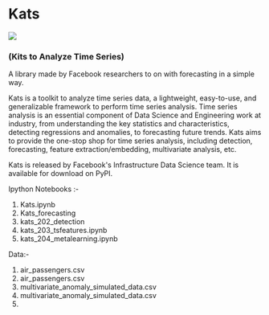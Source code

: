 # Kats

<img src='https://raw.githubusercontent.com/facebookresearch/Kats/master/kats_logo.svg'>

### (Kits to Analyze Time Series) 
A library made by Facebook researchers to on with forecasting in a simple way.


Kats is a toolkit to analyze time series data, a lightweight, easy-to-use, and generalizable framework to perform time series analysis. 
Time series analysis is an essential component of Data Science and Engineering work at industry, from understanding the key statistics 
and characteristics, detecting regressions and anomalies, to forecasting future trends. Kats aims to provide the one-stop shop for time 
series analysis, including detection, forecasting, feature extraction/embedding, multivariate analysis, etc.

Kats is released by Facebook's Infrastructure Data Science team. It is available for download on PyPI.

Ipython Notebooks :-

1. Kats.ipynb
2. Kats_forecasting
3. kats_202_detection
4. kats_203_tsfeatures.ipynb
5. kats_204_metalearning.ipynb



Data:-

1. air_passengers.csv
2. air_passengers.csv
3. multivariate_anomaly_simulated_data.csv
4. multivariate_anomaly_simulated_data.csv
5. 
